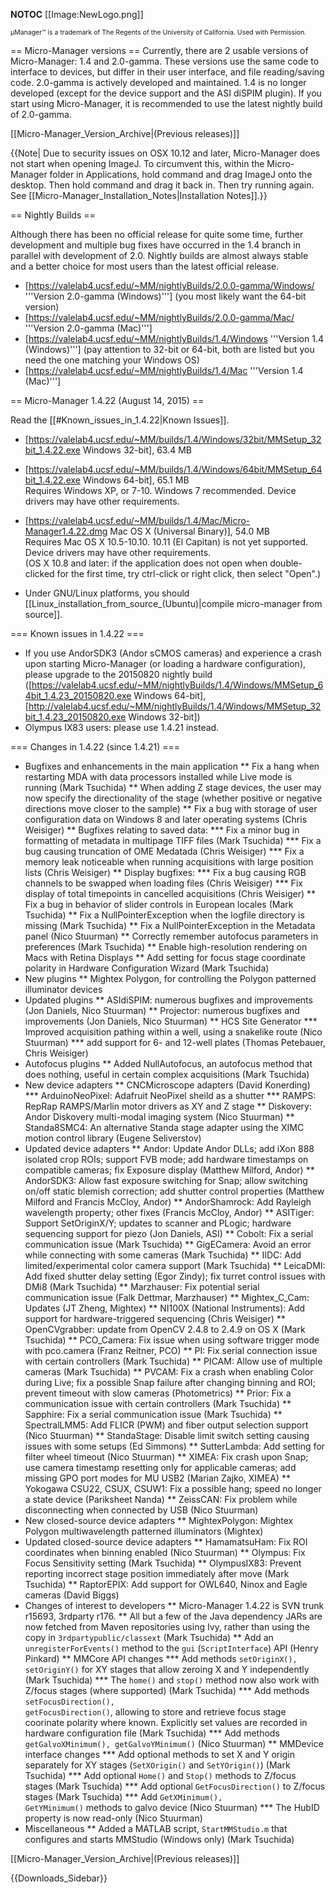 __NOTOC__
[[Image:NewLogo.png]]

<span style="font-size:75%">μManager™ is a trademark of The Regents of the University of California. Used with Permission.</span>

== Micro-Manager versions ==
Currently, there are 2 usable versions of Micro-Manager: 1.4 and 2.0-gamma.  These versions use the same code to interface to devices, but differ in their user interface, and file reading/saving code.  2.0-gamma is actively developed and maintained.  1.4 is no longer developed (except for the device support and the ASI diSPIM plugin).  If you start using Micro-Manager, it is recommended to use the latest nightly build of 2.0-gamma.

[[Micro-Manager_Version_Archive|(Previous releases)]]

{{Note| Due to security issues on OSX 10.12 and later, Micro-Manager does not start when opening ImageJ. To circumvent this, within the Micro-Manager folder in Applications, hold command and drag ImageJ onto the desktop. Then hold command and drag it back in. Then try running again.  See [[Micro-Manager_Installation_Notes|Installation Notes]].}}

== Nightly Builds ==

Although there has been no official release for quite some time, further development and multiple bug fixes have occurred in the 1.4 branch in parallel with development of 2.0.  Nightly builds are almost always stable and a better choice for most users than the latest official release.

* [https://valelab4.ucsf.edu/~MM/nightlyBuilds/2.0.0-gamma/Windows/ '''Version 2.0-gamma (Windows)'''] (you most likely want the 64-bit version)
* [https://valelab4.ucsf.edu/~MM/nightlyBuilds/2.0.0-gamma/Mac/ '''Version 2.0-gamma (Mac)''']
* [https://valelab4.ucsf.edu/~MM/nightlyBuilds/1.4/Windows '''Version 1.4 (Windows)'''] (pay attention to 32-bit or 64-bit, both are listed but you need the one matching your Windows OS)
* [https://valelab4.ucsf.edu/~MM/nightlyBuilds/1.4/Mac '''Version 1.4 (Mac)''']

== Micro-Manager 1.4.22 (August 14, 2015) ==

Read the [[#Known_issues_in_1.4.22|Known Issues]].

* [https://valelab4.ucsf.edu/~MM/builds/1.4/Windows/32bit/MMSetup_32bit_1.4.22.exe Windows 32-bit], 63.4 MB<br />
* [https://valelab4.ucsf.edu/~MM/builds/1.4/Windows/64bit/MMSetup_64bit_1.4.22.exe Windows 64-bit], 65.1 MB<br />
Requires Windows XP, or 7-10. Windows 7 recommended. Device drivers may have other requirements.<br />

* [https://valelab4.ucsf.edu/~MM/builds/1.4/Mac/Micro-Manager1.4.22.dmg Mac OS X (Universal Binary)], 54.0 MB<br />
Requires Mac OS X 10.5-10.10. 10.11 (El Capitan) is not yet supported. Device drivers may have other requirements.<br />
(OS X 10.8 and later: if the application does not open when double-clicked for the first time, try ctrl-click or right click, then select "Open".)

* Under GNU/Linux platforms, you should [[Linux_installation_from_source_(Ubuntu)|compile micro-manager from source]].

=== Known issues in 1.4.22 ===

* If you use AndorSDK3 (Andor sCMOS cameras) and experience a crash upon starting Micro-Manager (or loading a hardware configuration), please upgrade to the 20150820 nightly build ([https://valelab4.ucsf.edu/~MM/nightlyBuilds/1.4/Windows/MMSetup_64bit_1.4.23_20150820.exe Windows 64-bit], [http://valelab4.ucsf.edu/~MM/nightlyBuilds/1.4/Windows/MMSetup_32bit_1.4.23_20150820.exe Windows 32-bit])
* Olympus IX83 users: please use 1.4.21 instead.

=== Changes in 1.4.22 (since 1.4.21) ===

* Bugfixes and enhancements in the main application
** Fix a hang when restarting MDA with data processors installed while Live mode is running (Mark Tsuchida)
** When adding Z stage devices, the user may now specify the directionality of the stage (whether positive or negative directions move closer to the sample)
** Fix a bug with storage of user configuration data on Windows 8 and later operating systems (Chris Weisiger)
** Bugfixes relating to saved data:
*** Fix a minor bug in formatting of metadata in multipage TIFF files (Mark Tsuchida)
*** Fix a bug causing truncation of OME Medatada (Chris Weisiger)
*** Fix a memory leak noticeable when running acquisitions with large position lists (Chris Weisiger)
** Display bugfixes:
*** Fix a bug causing RGB channels to be swapped when loading files (Chris Weisiger)
*** Fix display of total timepoints in cancelled acquisitions (Chris Weisiger)
** Fix a bug in behavior of slider controls in European locales (Mark Tsuchida)
** Fix a NullPointerException when the logfile directory is missing (Mark Tsuchida)
** Fix a NullPointerException in the Metadata panel (Nico Stuurman)
** Correctly remember autofocus parameters in preferences (Mark Tsuchida)
** Enable high-resolution rendering on Macs with Retina Displays
** Add setting for focus stage coordinate polarity in Hardware Configuration Wizard (Mark Tsuchida)
* New plugins
** Mightex Polygon, for controlling the Polygon patterned illuminator devices
* Updated plugins
** ASIdiSPIM: numerous bugfixes and improvements (Jon Daniels, Nico Stuurman)
** Projector: numerous bugfixes and improvements (Jon Daniels, Nico Stuurman)
** HCS Site Generator
*** Improved acquisition pathing within a well, using a snakelike route (Nico Stuurman)
*** add support for 6- and 12-well plates (Thomas Petebauer, Chris Weisiger)
* Autofocus plugins
** Added NullAutofocus, an autofocus method that does nothing, useful in certain complex acquisitions (Mark Tsuchida)
* New device adapters
** CNCMicroscope adapters (David Konerding)
*** ArduinoNeoPixel: Adafruit NeoPixel sheild as a shutter
*** RAMPS: RepRap RAMPS/Marlin motor drivers as XY and Z stage
** Diskovery: Andor Diskovery multi-modal imaging system (Nico Stuurman)
** Standa8SMC4: An alternative Standa stage adapter using the XIMC motion control library (Eugene Seliverstov)
* Updated device adapters
** Andor: Update Andor DLLs; add iXon 888 isolated crop ROIs; support FVB mode; add hardware timestamps on compatible cameras; fix Exposure display (Matthew Milford, Andor)
** AndorSDK3: Allow fast exposure switching for Snap; allow switching on/off static blemish correction; add shutter control properties (Matthew Milford and Francis McCloy, Andor)
** AndorShamrock: Add Rayleigh wavelength property; other fixes (Francis McCloy, Andor)
** ASITiger: Support SetOriginX/Y; updates to scanner and PLogic; hardware sequencing support for piezo (Jon Daniels, ASI)
** Cobolt: Fix a serial communication issue (Mark Tsuchida)
** GigECamera: Avoid an error while connecting with some cameras (Mark Tsuchida)
** IIDC: Add limited/experimental color camera support (Mark Tsuchida)
** LeicaDMI: Add fixed shutter delay setting (Egor Zindy); fix turret control issues with DMi8 (Mark Tsuchida)
** Marzhauser: Fix potential serial communication issue (Falk Dettmar, Marzhauser)
** Mightex_C_Cam: Updates (JT Zheng, Mightex)
** NI100X (National Instruments): Add support for hardware-triggered sequencing (Chris Weisiger)
** OpenCVgrabber: update from OpenCV 2.4.8 to 2.4.9 on OS X (Mark Tsuchida)
** PCO_Camera: Fix issue when using software trigger mode with pco.camera (Franz Reitner, PCO)
** PI: Fix serial connection issue with certain controllers (Mark Tsuchida)
** PICAM: Allow use of multiple cameras (Mark Tsuchida)
** PVCAM: Fix a crash when enabling Color during Live; fix a possible Snap failure after changing binning and ROI; prevent timeout with slow cameras (Photometrics)
** Prior: Fix a communication issue with certain controllers (Mark Tsuchida)
** Sapphire: Fix a serial communication issue (Mark Tsuchida)
** SpectralLMM5: Add FLICR (PWM) and fiber output selection support (Nico Stuurman)
** StandaStage: Disable limit switch setting causing issues with some setups (Ed Simmons)
** SutterLambda: Add setting for filter wheel timeout (Nico Stuurman)
** XIMEA: Fix crash upon Snap; use camera timestamp resetting only for applicable cameras; add missing GPO port modes for MU USB2 (Marian Zajko, XIMEA)
** Yokogawa CSU22, CSUX, CSUW1: Fix a possible hang; speed no longer a state device (Pariksheet Nanda)
** ZeissCAN: Fix problem while disconnecting when connected by USB (Nico Stuurman)
* New closed-source device adapters
** MightexPolygon: Mightex Polygon multiwavelength patterned illuminators (Mightex)
* Updated closed-source device adapters
** HamamatsuHam: Fix ROI coordinates when binning enabled (Nico Stuurman)
** Olympus: Fix Focus Sensitivity setting (Mark Tsuchida)
** OlympusIX83: Prevent reporting incorrect stage position immediately after move (Mark Tsuchida)
** RaptorEPIX: Add support for OWL640, Ninox and Eagle cameras (David Biggs)
* Changes of interest to developers
** Micro-Manager 1.4.22 is SVN trunk r15693, 3rdparty r176.
** All but a few of the Java dependency JARs are now fetched from Maven repositories using Ivy, rather than using the copy in <code>3rdpartypublic/classext</code> (Mark Tsuchida)
** Add an <code>unregisterForEvents()</code> method to the <code>gui</code> (<code>ScriptInterface</code>) API (Henry Pinkard)
** MMCore API changes
*** Add methods <code>setOriginX(), setOriginY()</code> for XY stages that allow zeroing X and Y independently (Mark Tsuchida)
*** The <code>home()</code> and <code>stop()</code> method now also work with Z/focus stages (where supported) (Mark Tsuchida)
*** Add methods <code>setFocusDirection(), getFocusDirection()</code>, allowing to store and retrieve focus stage coorinate polarity where known. Explicitly set values are recorded in hardware configuration file (Mark Tsuchida)
*** Add methods <code>getGalvoXMinimum(), getGalvoYMinimum()</code> (Nico Stuurman)
** MMDevice interface changes
*** Add optional methods to set X and Y origin separately for XY stages (<code>SetXOrigin()</code> and <code>SetYOrigin()</code>) (Mark Tsuchida)
*** Add optional <code>Home()</code> and <code>Stop()</code> methods to Z/focus stages (Mark Tsuchida)
*** Add optional <code>GetFocusDirection()</code> to Z/focus stages (Mark Tsuchida)
*** Add <code>GetXMinimum(), GetYMinimum()</code> methods to galvo device (Nico Stuurman)
*** The HubID property is now read-only (Nico Stuurman)
* Miscellaneous
** Added a MATLAB script, <code>StartMMStudio.m</code> that configures and starts MMStudio (Windows only) (Mark Tsuchida)


[[Micro-Manager_Version_Archive|(Previous releases)]]

{{Downloads_Sidebar}}
